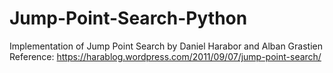 # Jump-Point-Search-Python
Implementation of Jump Point Search by Daniel Harabor and Alban Grastien</br>
Reference:
https://harablog.wordpress.com/2011/09/07/jump-point-search/
